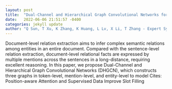 ```yaml
---
layout: post
title:  "Dual-Channel and Hierarchical Graph Convolutional Networks for document-level relation extraction"
date:   2022-06-06 21:51:57 -0400
categories: jekyll update
author: "Q Sun, T Xu, K Zhang, K Huang, L Lv, X Li, T Zhang - Expert Systems with , 2022"
---
```

Document-level relation extraction aims to infer complex semantic relations among entities in an entire document. Compared with the sentence-level relation extraction, document-level relational facts are expressed by multiple mentions across the sentences in a long-distance, requiring excellent reasoning. In this paper, we propose Dual-Channel and Hierarchical Graph Convolutional Networks (DHGCN), which constructs three graphs in token-level, mention-level, and entity-level to model  Cites: Position-aware Attention and Supervised Data Improve Slot Filling